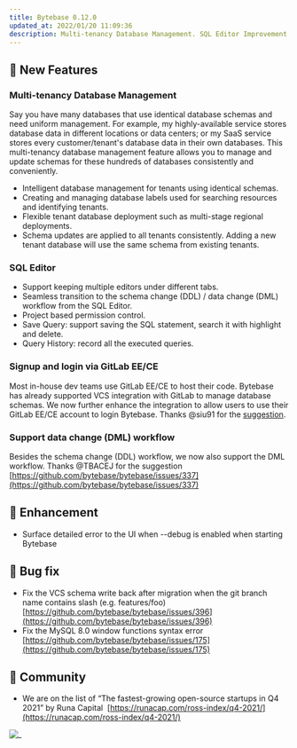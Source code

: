 ```yaml
---
title: Bytebase 0.12.0
updated_at: 2022/01/20 11:09:36
description: Multi-tenancy Database Management. SQL Editor Improvement. Signup and login via GitLab EE/CE. DML workflow
---
```


## 🚀 New Features

### Multi-tenancy Database Management

Say you have many databases that use identical database schemas and need uniform management. For example, my highly-available service stores database data in different locations or data centers; or my SaaS service stores every customer/tenant's database data in their own databases. This multi-tenancy database management feature allows you to manage and update schemas for these hundreds of databases consistently and conveniently.

- Intelligent database management for tenants using identical schemas.
- Creating and managing database labels used for searching resources and identifying tenants.
- Flexible tenant database deployment such as multi-stage regional deployments.
- Schema updates are applied to all tenants consistently. Adding a new tenant database will use the same schema from existing tenants.

### SQL Editor

- Support keeping multiple editors under different tabs.
- Seamless transition to the schema change (DDL) / data change (DML) workflow from the SQL Editor.
- Project based permission control.
- Save Query: support saving the SQL statement, search it with highlight and delete.
- Query History: record all the executed queries.

### Signup and login via GitLab EE/CE

Most in-house dev teams use GitLab EE/CE to host their code. Bytebase has already supported VCS integration with GitLab to manage database schemas. We now further enhance the integration to allow users to use their GitLab EE/CE account to login Bytebase. Thanks @siu91 for the [suggestion](https://github.com/bytebase/bytebase/issues/27).

### Support data change (DML) workflow

Besides the schema change (DDL) workflow, we now also support the DML workflow. Thanks @TBACEJ for the suggestion [https://github.com/bytebase/bytebase/issues/337](https://github.com/bytebase/bytebase/issues/337)

## 🎄 Enhancement

- Surface detailed error to the UI when --debug is enabled when starting Bytebase

## 🐞 Bug fix

- Fix the VCS schema write back after migration when the git branch name contains slash (e.g. features/foo) [https://github.com/bytebase/bytebase/issues/396](https://github.com/bytebase/bytebase/issues/396)
- Fix the MySQL 8.0 window functions syntax error [https://github.com/bytebase/bytebase/issues/175](https://github.com/bytebase/bytebase/issues/175)

## 🎠 Community

- We are on the list of “The fastest-growing open-source startups in Q4 2021” by Runa Capital  [https://runacap.com/ross-index/q4-2021/](https://runacap.com/ross-index/q4-2021/)

![_](/content/changelog/0.12.0/runa-capital.webp)

<IncludeBlock url="/docs/get-started/install/install-upgrade"></IncludeBlock>
